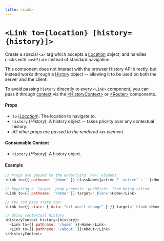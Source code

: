 ```yaml
---
title: <Link>
---
```


# `<Link to={location} [history={history}]>`

Create a special `<a>` tag which accepts a [Location](../junctions/Location.md) object, and handles clicks with `pushState` instead of standard navigation. 

This component does not interact with the browser History API directly, but instead works through a [History](https://github.com/mjackson/history#properties) object -- allowing it to be used on both the server and the client. 

To avoid passing `history` direcetly to every `<Link>` component, you can pass it through [context](https://facebook.github.io/react/docs/context.html) via the [&lt;HistoryContext&gt;](HistoryContext.md) or [&lt;Router&gt;](Router.md) components.

#### Props

* `to` (*[Location](../junctions/Location.md)*): The location to navigate to.
* `history` (*History*): A history object -- takes priority over any contextual history.
* *All other props are passed to the rendered `<a>` element.*

#### Consumable Context

* `history` (*History*): A history object.

#### Example

```js
// Props are passed to the underlying `<a>` element
<Link to={{ pathname: '/home' }} className={active ? 'active' : ''}>Home</Link>

// Suppling a `target` prop prevents `pushState` from being called
<Link to={{ pathname: '/home' }} target='_blank'>Home</Link> 

// You can pass state too!
<Link to={{ state: { data: "url won't change" } }} target='_blank'>Home</Link> 

// Using contextual history
<HistoryContext history={history}>
  <Link to={{ pathname: '/home' }}>Home</Link>
  <Link to={{ pathname: '/about' }}>About</Link>
</HistoryContext>
```
